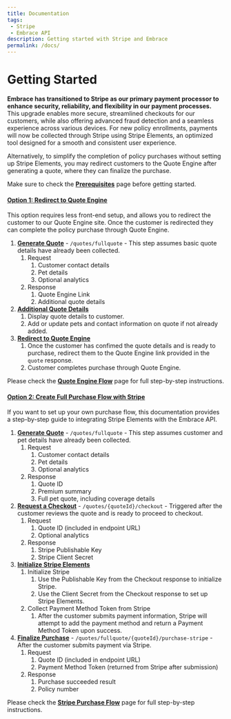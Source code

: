 ```yaml
---
title: Documentation
tags: 
 - Stripe
 - Embrace API
description: Getting started with Stripe and Embrace
permalink: /docs/
---
```


# Getting Started

**Embrace has transitioned to Stripe as our primary payment processor to enhance security, reliability, and flexibility in our payment processes.** This upgrade enables more secure, streamlined checkouts for our customers, while also offering advanced fraud detection and a seamless experience across various devices. For new policy enrollments, payments will now be collected through Stripe using Stripe Elements, an optimized tool designed for a smooth and consistent user experience.

Alternatively, to simplify the completion of policy purchases without setting up Stripe Elements, you may redirect customers to the Quote Engine after generating a quote, where they can finalize the purchase.

Make sure to check the [**Prerequisites**](prereqs) page before getting started.

#### [Option 1: Redirect to Quote Engine](qe-steps) 

This option requires less front-end setup, and allows you to redirect the customer to our Quote Engine site. Once the customer is redirected they can complete the policy purchase through Quote Engine. 

1. [**Generate Quote**](qe-steps#step-1-make-a-request-to-quote-endpoint) - `/quotes/fullquote` - This step assumes basic quote details have already been collected.
   1. Request
      1. Customer contact details
      2. Pet details
      3. Optional analytics
   2. Response
      1. Quote Engine Link
      2. Additional quote details
2. [**Additional Quote Details**](qe-steps#step-2-display-quote-details-to-customer)
   1. Display quote details to customer.
   2. Add or update pets and contact information on quote if not already added.
3. [**Redirect to Quote Engine**](qe-steps#step-3-redirect-customer-to-quote-engine)
   1. Once the customer has confimed the quote details and is ready to purchase, redirect them to the Quote Engine link provided in the `quote` response.
   2. Customer completes purchase through Quote Engine.

Please check the [**Quote Engine Flow**](qe-steps) page for full step-by-step instructions.

#### [Option 2: Create Full Purchase Flow with Stripe](steps)

If you want to set up your own purchase flow, this documentation provides a step-by-step guide to integrating Stripe Elements with the Embrace API.

1. [**Generate Quote**](steps#step-1-make-a-request-to-quote-endpoint) - `/quotes/fullquote` - This step assumes customer and pet details have already been collected.
   1. Request
      1. Customer contact details
      2. Pet details
      3. Optional analytics
   2. Response
      1. Quote ID
      2. Premium summary
      3. Full pet quote, including coverage details
2. [**Request a Checkout**](steps#step-2-make-a-request-to-the-checkout-endpoint) - `/quotes/{quoteId}/checkout` - Triggered after the customer reviews the quote and is ready to proceed to checkout.
   1. Request
      1. Quote ID (included in endpoint URL)
      2. Optional analytics
   2. Response
      1. Stripe Publishable Key
      2. Stripe Client Secret
3. [**Initialize Stripe Elements**](steps#step-3-initialize-stripe-and-display-checkout)
   1. Initialize Stripe
      1. Use the Publishable Key from the Checkout response to initialize Stripe.
      2. Use the Client Secret from the Checkout response to set up Stripe Elements.
   2. Collect Payment Method Token from Stripe
      1. After the customer submits payment information, Stripe will attempt to add the payment method and return a Payment Method Token upon success.
4. [**Finalize Purchase**](steps#step-4-call-the-purchase-endpoint) - `/quotes/fullquote/{quoteId}/purchase-stripe` - After the customer submits payment via Stripe.
   1. Request
      1. Quote ID (included in endpoint URL)
      2. Payment Method Token (returned from Stripe after submission)
   2. Response
      1. Purchase succeeded result
      2. Policy number
   
Please check the [**Stripe Purchase Flow**](steps) page for full step-by-step instructions.

